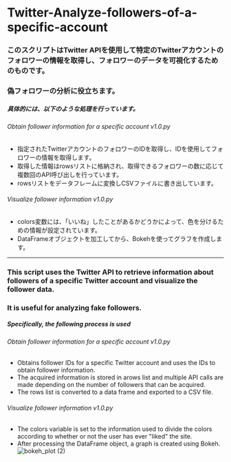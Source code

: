 # Twitter-Analyze-followers-of-a-specific-account
### このスクリプトはTwitter APIを使用して特定のTwitterアカウントのフォロワーの情報を取得し、フォロワーのデータを可視化するためのものです。
### 偽フォロワーの分析に役立ちます。

##### 具体的には、以下のような処理を行っています。
###### Obtain follower information for a specific account v1.0.py 
- 指定されたTwitterアカウントのフォロワーのIDを取得し、IDを使用してフォロワーの情報を取得します。
- 取得した情報はrowsリストに格納され、取得できるフォロワーの数に応じて複数回のAPI呼び出しを行っています。
- rowsリストをデータフレームに変換しCSVファイルに書き出しています。

###### Visualize follower information v1.0.py
- colors変数には、「いいね」したことがあるかどうかによって、色を分けるための情報が設定されています。
- DataFrameオブジェクトを加工してから、Bokehを使ってグラフを作成します。<br>
*******************************************************************************************************************************************************
### This script uses the Twitter API to retrieve information about followers of a specific Twitter account and visualize the follower data.
### It is useful for analyzing fake followers.

##### Specifically, the following process is used
###### Obtain follower information for a specific account v1.0.py 
- Obtains follower IDs for a specific Twitter account and uses the IDs to obtain follower information.
- The acquired information is stored in arows list and multiple API calls are made depending on the number of followers that can be acquired.
- The rows list is converted to a data frame and exported to a CSV file.

###### Visualize follower information v1.0.py
- The colors variable is set to the information used to divide the colors according to whether or not the user has ever "liked" the site.
- After processing the DataFrame object, a graph is created using Bokeh.![bokeh_plot (2)](https://user-images.githubusercontent.com/71259928/231038765-44a7f8bb-074e-4cbf-99cb-0618a2284a68.png)

